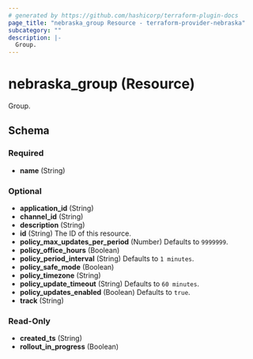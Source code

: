 ```yaml
---
# generated by https://github.com/hashicorp/terraform-plugin-docs
page_title: "nebraska_group Resource - terraform-provider-nebraska"
subcategory: ""
description: |-
  Group.
---
```


# nebraska_group (Resource)

Group.



<!-- schema generated by tfplugindocs -->
## Schema

### Required

- **name** (String)

### Optional

- **application_id** (String)
- **channel_id** (String)
- **description** (String)
- **id** (String) The ID of this resource.
- **policy_max_updates_per_period** (Number) Defaults to `9999999`.
- **policy_office_hours** (Boolean)
- **policy_period_interval** (String) Defaults to `1 minutes`.
- **policy_safe_mode** (Boolean)
- **policy_timezone** (String)
- **policy_update_timeout** (String) Defaults to `60 minutes`.
- **policy_updates_enabled** (Boolean) Defaults to `true`.
- **track** (String)

### Read-Only

- **created_ts** (String)
- **rollout_in_progress** (Boolean)


